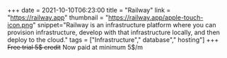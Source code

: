 +++
date = 2021-10-10T06:23:00
title = "Railway"
link = "https://railway.app"
thumbnail = "https://railway.app/apple-touch-icon.png"
snippet="Railway is an infrastructure platform where you can provision infrastructure, develop with that infrastructure locally, and then deploy to the cloud."
tags = ["Infrastructure"," database"," hosting"]
+++
~~Free trial 5$ credit~~ Now paid at minimum 5$/m
